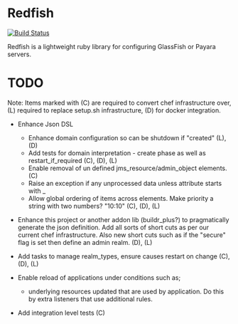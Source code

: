 # Redfish

[![Build Status](https://secure.travis-ci.org/realityforge/redfish.png?branch=master)](http://travis-ci.org/realityforge/redfish)

Redfish is a lightweight ruby library for configuring GlassFish or Payara servers.

# TODO

Note: Items marked with (C) are required to convert chef infrastructure over, (L) required to
replace setup.sh infrastructure, (D) for docker integration.

* Enhance Json DSL
    * Enhance domain configuration so can be shutdown if "created" (L), (D)
    * Add tests for domain interpretation - create phase as well as restart_if_required (C), (D), (L)
    * Enable removal of un defined jms_resource/admin_object elements. (C)
    * Raise an exception if any unprocessed data unless attribute starts with \_
    * Allow global ordering of items across elements. Make priority a string with two numbers? "10:10" (C), (D), (L)

* Enhance this project or another addon lib (buildr_plus?) to pragmatically generate the json definition.
  Add all sorts of short cuts as per our current chef infrastructure. Also new short cuts such as if the
  "secure" flag is set then define an admin realm. (D), (L)

* Add tasks to manage realm_types, ensure causes restart on change (C), (D), (L)

* Enable reload of applications under conditions such as;
  - underlying resources updated that are used by application. Do this by extra listeners that use additional rules.

* Add integration level tests (C)
